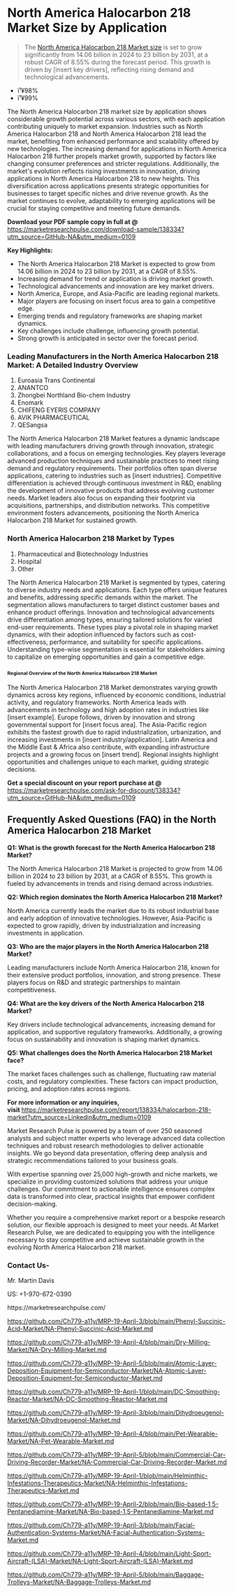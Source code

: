 <h1>North America Halocarbon 218 Market&nbsp;Size by Application</h1><blockquote><p>The <a href="https://marketresearchpulse.com/download-sample/138334?utm_source=GitHub-NA&amp;utm_medium=0109">North America Halocarbon 218 Market size</a> is set to grow significantly from 14.06 billion in 2024 to 23 billion by 2031, at a robust CAGR of 8.55% during the forecast period. This growth is driven by [insert key drivers], reflecting rising demand and technological advancements.</p></blockquote><ul><li>ï¹¥98%<li> ï¹¥99%</li></ul><p>The North America Halocarbon 218 market size by application shows considerable growth potential across various sectors, with each application contributing uniquely to market expansion. Industries such as North America Halocarbon 218 and North America Halocarbon 218 lead the market, benefiting from enhanced performance and scalability offered by new technologies. The increasing demand for applications in North America Halocarbon 218 further propels market growth, supported by factors like changing consumer preferences and stricter regulations. Additionally, the market's evolution reflects rising investments in innovation, driving applications in North America Halocarbon 218 to new heights. This diversification across applications presents strategic opportunities for businesses to target specific niches and drive revenue growth. As the market continues to evolve, adaptability to emerging applications will be crucial for staying competitive and meeting future demands.</p><p><strong>Download your PDF sample copy in full at @ </strong><a href="https://marketresearchpulse.com/download-sample/138334?utm_source=GitHub-NA&amp;utm_medium=0109">https://marketresearchpulse.com/download-sample/138334?utm_source=GitHub-NA&amp;utm_medium=0109</a></p><p><strong>Key Highlights: </strong></p><ul><li>The North America Halocarbon 218 Market is expected to grow from 14.06 billion in 2024 to 23 billion by 2031, at a CAGR of 8.55%.</li><li>Increasing demand for trend or application is driving market growth.</li><li>Technological advancements and innovation are key market drivers.</li><li>North America, Europe, and Asia-Pacific are leading regional markets.</li><li>Major players are focusing on insert focus area to gain a competitive edge.</li><li>Emerging trends and regulatory frameworks are shaping market dynamics.</li><li>Key challenges include challenge, influencing growth potential.</li><li>Strong growth is anticipated in sector over the forecast period.</li></ul><h3>Leading Manufacturers in the North America Halocarbon 218 Market: A Detailed Industry Overview</h3><ol><li>Euroasia Trans Continental</li><li>ANANTCO</li><li>Zhongbei Northland Bio-chem Industry</li><li>Enomark</li><li>CHIFENG EYERIS COMPANY</li><li>AVIK PHARMACEUTICAL</li><li>QESangsa</li></ol><div class="flex max-w-full flex-col flex-grow"><div class="min-h-8 text-message flex w-full flex-col items-end gap-2 whitespace-normal break-words [.text-message+&amp;]:mt-5" dir="auto" data-message-author-role="assistant" data-message-id="fd8432e4-4910-450d-b182-61b7bfb0a01f" data-message-model-slug="gpt-4o"><div class="flex w-full flex-col gap-1 empty:hidden first:pt-[3px]"><div class="markdown prose w-full break-words dark:prose-invert light"><p>The North America Halocarbon 218 Market features a dynamic landscape with leading manufacturers driving growth through innovation, strategic collaborations, and a focus on emerging technologies. Key players leverage advanced production techniques and sustainable practices to meet rising demand and regulatory requirements. Their portfolios often span diverse applications, catering to industries such as [insert industries]. Competitive differentiation is achieved through continuous investment in R&amp;D, enabling the development of innovative products that address evolving customer needs. Market leaders also focus on expanding their footprint via acquisitions, partnerships, and distribution networks. This competitive environment fosters advancements, positioning the North America Halocarbon 218 Market for sustained growth.</p></div></div></div></div><h3>North America Halocarbon 218 Market by Types</h3><ol><li>Pharmaceutical and Biotechnology Industries<li> Hospital<li> Other</li></ol><div class="flex max-w-full flex-col flex-grow"><div class="min-h-8 text-message flex w-full flex-col items-end gap-2 whitespace-normal break-words [.text-message+&amp;]:mt-5" dir="auto" data-message-author-role="assistant" data-message-id="084470be-0bb7-4664-bddf-5156b4f41249" data-message-model-slug="gpt-4o-mini"><div class="flex w-full flex-col gap-1 empty:hidden first:pt-[3px]"><div class="markdown prose w-full break-words dark:prose-invert light"><p>The North America Halocarbon 218 Market is segmented by types, catering to diverse industry needs and applications. Each type offers unique features and benefits, addressing specific demands within the market. The segmentation allows manufacturers to target distinct customer bases and enhance product offerings. Innovation and technological advancements drive differentiation among types, ensuring tailored solutions for varied end-user requirements. These types play a pivotal role in shaping market dynamics, with their adoption influenced by factors such as cost-effectiveness, performance, and suitability for specific applications. Understanding type-wise segmentation is essential for stakeholders aiming to capitalize on emerging opportunities and gain a competitive edge.</p></div></div></div></div><h3><span style="font-size: 11px;">Regional Overview of the North America Halocarbon 218 Market</span></h3><div class="flex max-w-full flex-col flex-grow"><div class="min-h-8 text-message flex w-full flex-col items-end gap-2 whitespace-normal break-words [.text-message+&amp;]:mt-5" dir="auto" data-message-author-role="assistant" data-message-id="e9038762-ce64-4e30-91c9-9bd413514231" data-message-model-slug="gpt-4o-mini"><div class="flex w-full flex-col gap-1 empty:hidden first:pt-[3px]"><div class="markdown prose w-full break-words dark:prose-invert light"><p>The North America Halocarbon 218 Market demonstrates varying growth dynamics across key regions, influenced by economic conditions, industrial activity, and regulatory frameworks. North America leads with advancements in technology and high adoption rates in industries like [insert example]. Europe follows, driven by innovation and strong governmental support for [insert focus area]. The Asia-Pacific region exhibits the fastest growth due to rapid industrialization, urbanization, and increasing investments in [insert industry/application]. Latin America and the Middle East &amp; Africa also contribute, with expanding infrastructure projects and a growing focus on [insert trend]. Regional insights highlight opportunities and challenges unique to each market, guiding strategic decisions.</p></div></div></div></div><p><strong>Get a special discount on your report purchase at @ </strong><a href="https://marketresearchpulse.com/ask-for-discount/138334?utm_source=GitHub-NA&amp;utm_medium=0109">https://marketresearchpulse.com/ask-for-discount/138334?utm_source=GitHub-NA&amp;utm_medium=0109</a></p><h2>Frequently Asked Questions (FAQ) in the North America Halocarbon 218 Market</h2><p><strong>Q1: What is the growth forecast for the North America Halocarbon 218 Market?</strong></p><p>The North America Halocarbon 218 Market is projected to grow from 14.06 billion in 2024 to 23 billion by 2031, at a CAGR of 8.55%. This growth is fueled by advancements in trends and rising demand across industries.</p><p><strong>Q2: Which region dominates the North America Halocarbon 218 Market?</strong></p><p>North America currently leads the market due to its robust industrial base and early adoption of innovative technologies. However, Asia-Pacific is expected to grow rapidly, driven by industrialization and increasing investments in application.</p><p><strong>Q3: Who are the major players in the North America Halocarbon 218 Market?</strong></p><p>Leading manufacturers include North America Halocarbon 218, known for their extensive product portfolios, innovation, and strong presence. These players focus on R&amp;D and strategic partnerships to maintain competitiveness.</p><p><strong>Q4: What are the key drivers of the North America Halocarbon 218 Market?</strong></p><p>Key drivers include technological advancements, increasing demand for application, and supportive regulatory frameworks. Additionally, a growing focus on sustainability and innovation is shaping market dynamics.</p><p><strong>Q5: What challenges does the North America Halocarbon 218 Market face?</strong></p><p>The market faces challenges such as challenge, fluctuating raw material costs, and regulatory complexities. These factors can impact production, pricing, and adoption rates across regions.</p><p><strong>For more information or any inquiries, visit&nbsp;</strong><a href="https://marketresearchpulse.com/report/138334/halocarbon-218-market?utm_source=Linkedin&utm_medium=0109">https://marketresearchpulse.com/report/138334/halocarbon-218-market?utm_source=Linkedin&utm_medium=0109</a></p><p>Market Research Pulse is powered by a team of over 250 seasoned analysts and subject matter experts who leverage advanced data collection techniques and robust research methodologies to deliver actionable insights. We go beyond data presentation, offering deep analysis and strategic recommendations tailored to your business goals.</p><p>With expertise spanning over 25,000 high-growth and niche markets, we specialize in providing customized solutions that address your unique challenges. Our commitment to actionable intelligence ensures complex data is transformed into clear, practical insights that empower confident decision-making.</p><p>Whether you require a comprehensive market report or a bespoke research solution, our flexible approach is designed to meet your needs. At Market Research Pulse, we are dedicated to equipping you with the intelligence necessary to stay competitive and achieve sustainable growth in the evolving North America Halocarbon 218 market.</p><h3><strong>Contact Us-</strong></h3><p>Mr. Martin Davis</p><p>US: +1-970-672-0390</p><p>https://marketresearchpulse.com/</p><p><a href="https://github.com/Ch779-a11y/MRP-19-April-3/blob/main/Phenyl-Succinic-Acid-Market/NA-Phenyl-Succinic-Acid-Market.md">https://github.com/Ch779-a11y/MRP-19-April-3/blob/main/Phenyl-Succinic-Acid-Market/NA-Phenyl-Succinic-Acid-Market.md</a></p><p><a href="https://github.com/Ch779-a11y/MRP-19-April-4/blob/main/Dry-Milling-Market/NA-Dry-Milling-Market.md">https://github.com/Ch779-a11y/MRP-19-April-4/blob/main/Dry-Milling-Market/NA-Dry-Milling-Market.md</a></p><p><a href="https://github.com/Ch779-a11y/MRP-19-April-5/blob/main/Atomic-Layer-Deposition-Equipment-for-Semiconductor-Market/NA-Atomic-Layer-Deposition-Equipment-for-Semiconductor-Market.md">https://github.com/Ch779-a11y/MRP-19-April-5/blob/main/Atomic-Layer-Deposition-Equipment-for-Semiconductor-Market/NA-Atomic-Layer-Deposition-Equipment-for-Semiconductor-Market.md</a></p><p><a href="https://github.com/Ch779-a11y/MRP-19-April-1/blob/main/DC-Smoothing-Reactor-Market/NA-DC-Smoothing-Reactor-Market.md">https://github.com/Ch779-a11y/MRP-19-April-1/blob/main/DC-Smoothing-Reactor-Market/NA-DC-Smoothing-Reactor-Market.md</a></p><p><a href="https://github.com/Ch779-a11y/MRP-19-April-3/blob/main/Dihydroeugenol-Market/NA-Dihydroeugenol-Market.md">https://github.com/Ch779-a11y/MRP-19-April-3/blob/main/Dihydroeugenol-Market/NA-Dihydroeugenol-Market.md</a></p><p><a href="https://github.com/Ch779-a11y/MRP-19-April-4/blob/main/Pet-Wearable-Market/NA-Pet-Wearable-Market.md">https://github.com/Ch779-a11y/MRP-19-April-4/blob/main/Pet-Wearable-Market/NA-Pet-Wearable-Market.md</a></p><p><a href="https://github.com/Ch779-a11y/MRP-19-April-5/blob/main/Commercial-Car-Driving-Recorder-Market/NA-Commercial-Car-Driving-Recorder-Market.md">https://github.com/Ch779-a11y/MRP-19-April-5/blob/main/Commercial-Car-Driving-Recorder-Market/NA-Commercial-Car-Driving-Recorder-Market.md</a></p><p><a href="https://github.com/Ch779-a11y/MRP-19-April-1/blob/main/Helminthic-Infestations-Therapeutics-Market/NA-Helminthic-Infestations-Therapeutics-Market.md">https://github.com/Ch779-a11y/MRP-19-April-1/blob/main/Helminthic-Infestations-Therapeutics-Market/NA-Helminthic-Infestations-Therapeutics-Market.md</a></p><p><a href="https://github.com/Ch779-a11y/MRP-19-April-2/blob/main/Bio-based-1,5-Pentanediamine-Market/NA-Bio-based-1,5-Pentanediamine-Market.md">https://github.com/Ch779-a11y/MRP-19-April-2/blob/main/Bio-based-1,5-Pentanediamine-Market/NA-Bio-based-1,5-Pentanediamine-Market.md</a></p><p><a href="https://github.com/Ch779-a11y/MRP-19-April-3/blob/main/Facial-Authentication-Systems-Market/NA-Facial-Authentication-Systems-Market.md">https://github.com/Ch779-a11y/MRP-19-April-3/blob/main/Facial-Authentication-Systems-Market/NA-Facial-Authentication-Systems-Market.md</a></p><p><a href="https://github.com/Ch779-a11y/MRP-19-April-4/blob/main/Light-Sport-Aircraft-(LSA)-Market/NA-Light-Sport-Aircraft-(LSA)-Market.md">https://github.com/Ch779-a11y/MRP-19-April-4/blob/main/Light-Sport-Aircraft-(LSA)-Market/NA-Light-Sport-Aircraft-(LSA)-Market.md</a></p><p><a href="https://github.com/Ch779-a11y/MRP-19-April-5/blob/main/Baggage-Trolleys-Market/NA-Baggage-Trolleys-Market.md">https://github.com/Ch779-a11y/MRP-19-April-5/blob/main/Baggage-Trolleys-Market/NA-Baggage-Trolleys-Market.md</a></p>
